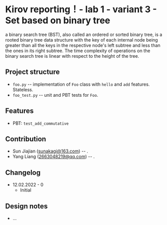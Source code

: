 # Kirov reporting！- lab 1 - variant 3 - Set based on binary tree

a binary search tree (BST), also called an ordered or sorted binary tree, is a rooted binary tree data structure with the key of each internal node being greater than all the keys in the respective node's left subtree and less than the ones in its right subtree. The time complexity of operations on the binary search tree is linear with respect to the height of the tree.

## Project structure

- `foo.py` -- implementation of `Foo` class with `hello` and `add` features.
   Stateless.
- `foo_test.py` -- unit and PBT tests for `Foo`.

## Features

- PBT: `test_add_commutative`

## Contribution

- Sun Jiajian (sunakagi@163.com) -- .
- Yang Liang (2663048219@qq.com) -- .

## Changelog

- 12.02.2022 - 0
   - Initial

## Design notes

- ...
